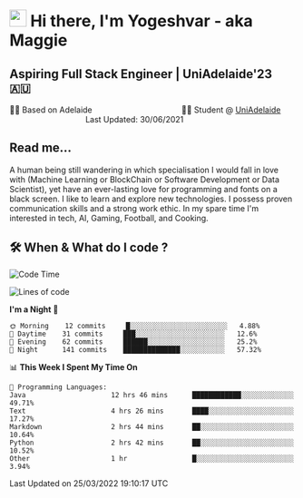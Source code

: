 <h1><img src="https://emojis.slackmojis.com/emojis/images/1531849430/4246/blob-sunglasses.gif?1531849430" width="30"/> Hi there, I'm Yogeshvar - aka Maggie</h1>

## Aspiring Full Stack Engineer | UniAdelaide'23 🇦🇺  
🏂🏻  Based on Adelaide &nbsp;&nbsp;&nbsp;&nbsp;&nbsp;&nbsp;&nbsp;&nbsp;&nbsp;&nbsp;&nbsp;&nbsp;&nbsp;&nbsp;&nbsp;&nbsp;&nbsp;&nbsp;&nbsp;&nbsp;&nbsp;&nbsp;&nbsp;&nbsp;&nbsp;&nbsp;&nbsp;&nbsp;&nbsp;&nbsp;&nbsp;&nbsp;&nbsp;&nbsp;&nbsp;&nbsp;&nbsp;&nbsp;&nbsp;👨‍💻 Student @ [UniAdelaide](https://www.adelaide.edu.au)   &nbsp;&nbsp;&nbsp;&nbsp;&nbsp;&nbsp;&nbsp;&nbsp;&nbsp;&nbsp;&nbsp;&nbsp;&nbsp;&nbsp;&nbsp;&nbsp;&nbsp;&nbsp;&nbsp;&nbsp;&nbsp;&nbsp;&nbsp;&nbsp;&nbsp;&nbsp;&nbsp;&nbsp;&nbsp;&nbsp;&nbsp;&nbsp; &nbsp;Last Updated: 30/06/2021

## Read me...

A human being still wandering in which specialisation I would fall in love with (Machine Learning or BlockChain or Software Development or Data Scientist), yet have an ever-lasting love for programming and fonts on a black screen. I like to learn and explore new technologies. I possess proven communication skills and a strong work ethic. In my spare time I'm interested in tech, AI, Gaming, Football, and Cooking.

## 🛠 When & What do I code ?  

<!--START_SECTION:waka-->
![Code Time](http://img.shields.io/badge/Code%20Time-1%2C300%20hrs%202%20mins-blue)

![Lines of code](https://img.shields.io/badge/From%20Hello%20World%20I%27ve%20Written-565%20Thousand%20lines%20of%20code-blue)

**I'm a Night 🦉** 

```text
🌞 Morning    12 commits     █░░░░░░░░░░░░░░░░░░░░░░░░   4.88% 
🌆 Daytime    31 commits     ███░░░░░░░░░░░░░░░░░░░░░░   12.6% 
🌃 Evening    62 commits     ██████░░░░░░░░░░░░░░░░░░░   25.2% 
🌙 Night      141 commits    ██████████████░░░░░░░░░░░   57.32%

```


📊 **This Week I Spent My Time On** 

```text
💬 Programming Languages: 
Java                     12 hrs 46 mins      ████████████░░░░░░░░░░░░░   49.71% 
Text                     4 hrs 26 mins       ████░░░░░░░░░░░░░░░░░░░░░   17.27% 
Markdown                 2 hrs 44 mins       ██░░░░░░░░░░░░░░░░░░░░░░░   10.64% 
Python                   2 hrs 42 mins       ██░░░░░░░░░░░░░░░░░░░░░░░   10.52% 
Other                    1 hr                █░░░░░░░░░░░░░░░░░░░░░░░░   3.94%

```


 Last Updated on 25/03/2022 19:10:17 UTC
<!--END_SECTION:waka-->
